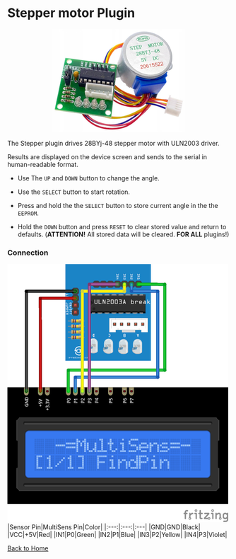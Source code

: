 # Stepper motor Plugin
<p align="center"><img src="Stepper.png"/></p>

The Stepper plugin drives 28BYj-48 stepper motor with ULN2003 driver.

Results are displayed on the device screen and sends to the serial in human-readable format.

* Use The `UP` and `DOWN` button to change the angle.

* Use the `SELECT` button to start rotation.

* Press and hold the the `SELECT` button to store current angle in the the `EEPROM`.

* Hold the `DOWN` button and press `RESET` to clear stored value and return to defaults. 
  (**ATTENTION!** All stored data will be cleared. **FOR ALL** plugins!)



### Connection
![StepperConnection](Stepper-CONN.png)
|Sensor Pin|MultiSens Pin|Color|
|:---:|:---:|:---|
|GND|GND|Black|
|VCC|+5V|Red|
|IN1|P0|Green|
|IN2|P1|Blue|
|IN3|P2|Yellow|
|IN4|P3|Violet|


[Back to Home](/#supported-devices)

